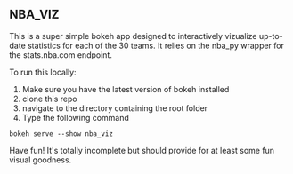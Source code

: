 ## NBA_VIZ

This is a super simple bokeh app designed to interactively vizualize up-to-date statistics for each of the 30 teams. It relies on the nba_py wrapper for the stats.nba.com endpoint.

To run this locally: 
 1. Make sure you have the latest version of bokeh installed
 2. clone this repo
 3. navigate to the directory containing the root folder
 4. Type the following command
```
bokeh serve --show nba_viz
```

Have fun! It's totally incomplete but should provide for at least some fun visual goodness.